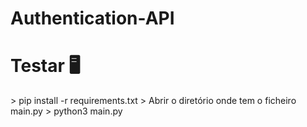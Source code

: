 # Authentication-API

<h1> Testar 🖥 </h1>
> pip install -r requirements.txt
> Abrir o diretório onde tem o ficheiro main.py
> python3 main.py
